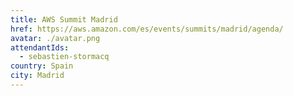 ```yaml
---
title: AWS Summit Madrid
href: https://aws.amazon.com/es/events/summits/madrid/agenda/
avatar: ./avatar.png
attendantIds:
  - sebastien-stormacq
country: Spain
city: Madrid
---
```

